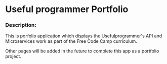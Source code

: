 
# Useful programmer Portfolio

### Description:

This is porfolio application which displays the Usefulprogrammer's API and Microservices work as part of the Free Code Camp curriculum.

Other pages will be added in the future to complete 
this app as a portfolio project.